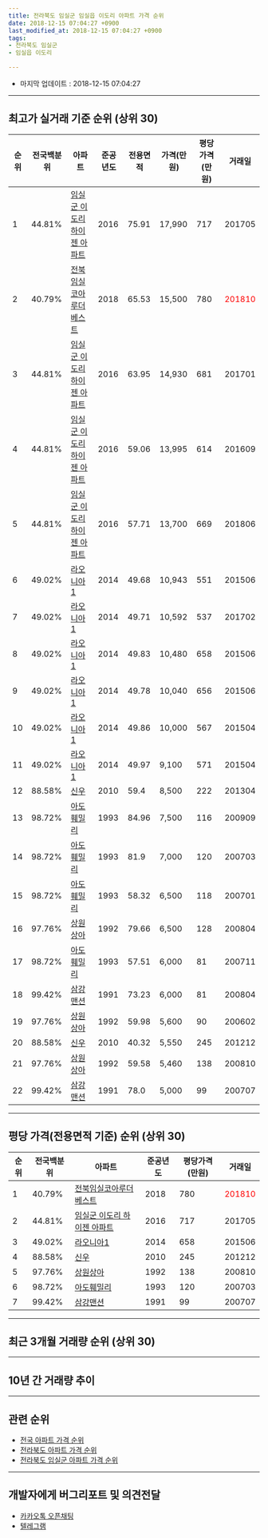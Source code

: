 ```yaml
---
title: 전라북도 임실군 임실읍 이도리 아파트 가격 순위
date: 2018-12-15 07:04:27 +0900
last_modified_at: 2018-12-15 07:04:27 +0900
tags:
- 전라북도 임실군
- 임실읍 이도리

---
```


* 마지막 업데이트 : 2018-12-15 07:04:27

---

## 최고가 실거래 기준 순위 (상위 30)


|순위|전국백분위|아파트|준공년도|전용면적|가격(만원)|평당가격(만원)|거래일|
|---|---|---|---|---|---|---|---|
|1|44.81%|[임실군 이도리 하이젠 아파트](https://search.naver.com/search.naver?query=%EC%A0%84%EB%9D%BC%EB%B6%81%EB%8F%84+%EC%9E%84%EC%8B%A4%EA%B5%B0+%EC%9E%84%EC%8B%A4%EC%9D%8D+%EC%9D%B4%EB%8F%84%EB%A6%AC+%EC%9E%84%EC%8B%A4%EA%B5%B0+%EC%9D%B4%EB%8F%84%EB%A6%AC+%ED%95%98%EC%9D%B4%EC%A0%A0+%EC%95%84%ED%8C%8C%ED%8A%B8)|2016|75.91|17,990|717|201705|
|2|40.79%|[전북임실코아루더베스트](https://search.naver.com/search.naver?query=%EC%A0%84%EB%9D%BC%EB%B6%81%EB%8F%84+%EC%9E%84%EC%8B%A4%EA%B5%B0+%EC%9E%84%EC%8B%A4%EC%9D%8D+%EC%9D%B4%EB%8F%84%EB%A6%AC+%EC%A0%84%EB%B6%81%EC%9E%84%EC%8B%A4%EC%BD%94%EC%95%84%EB%A3%A8%EB%8D%94%EB%B2%A0%EC%8A%A4%ED%8A%B8)|2018|65.53|15,500|780|<span style="color:red">201810</span>|
|3|44.81%|[임실군 이도리 하이젠 아파트](https://search.naver.com/search.naver?query=%EC%A0%84%EB%9D%BC%EB%B6%81%EB%8F%84+%EC%9E%84%EC%8B%A4%EA%B5%B0+%EC%9E%84%EC%8B%A4%EC%9D%8D+%EC%9D%B4%EB%8F%84%EB%A6%AC+%EC%9E%84%EC%8B%A4%EA%B5%B0+%EC%9D%B4%EB%8F%84%EB%A6%AC+%ED%95%98%EC%9D%B4%EC%A0%A0+%EC%95%84%ED%8C%8C%ED%8A%B8)|2016|63.95|14,930|681|201701|
|4|44.81%|[임실군 이도리 하이젠 아파트](https://search.naver.com/search.naver?query=%EC%A0%84%EB%9D%BC%EB%B6%81%EB%8F%84+%EC%9E%84%EC%8B%A4%EA%B5%B0+%EC%9E%84%EC%8B%A4%EC%9D%8D+%EC%9D%B4%EB%8F%84%EB%A6%AC+%EC%9E%84%EC%8B%A4%EA%B5%B0+%EC%9D%B4%EB%8F%84%EB%A6%AC+%ED%95%98%EC%9D%B4%EC%A0%A0+%EC%95%84%ED%8C%8C%ED%8A%B8)|2016|59.06|13,995|614|201609|
|5|44.81%|[임실군 이도리 하이젠 아파트](https://search.naver.com/search.naver?query=%EC%A0%84%EB%9D%BC%EB%B6%81%EB%8F%84+%EC%9E%84%EC%8B%A4%EA%B5%B0+%EC%9E%84%EC%8B%A4%EC%9D%8D+%EC%9D%B4%EB%8F%84%EB%A6%AC+%EC%9E%84%EC%8B%A4%EA%B5%B0+%EC%9D%B4%EB%8F%84%EB%A6%AC+%ED%95%98%EC%9D%B4%EC%A0%A0+%EC%95%84%ED%8C%8C%ED%8A%B8)|2016|57.71|13,700|669|201806|
|6|49.02%|[라오니아1](https://search.naver.com/search.naver?query=%EC%A0%84%EB%9D%BC%EB%B6%81%EB%8F%84+%EC%9E%84%EC%8B%A4%EA%B5%B0+%EC%9E%84%EC%8B%A4%EC%9D%8D+%EC%9D%B4%EB%8F%84%EB%A6%AC+%EB%9D%BC%EC%98%A4%EB%8B%88%EC%95%841)|2014|49.68|10,943|551|201506|
|7|49.02%|[라오니아1](https://search.naver.com/search.naver?query=%EC%A0%84%EB%9D%BC%EB%B6%81%EB%8F%84+%EC%9E%84%EC%8B%A4%EA%B5%B0+%EC%9E%84%EC%8B%A4%EC%9D%8D+%EC%9D%B4%EB%8F%84%EB%A6%AC+%EB%9D%BC%EC%98%A4%EB%8B%88%EC%95%841)|2014|49.71|10,592|537|201702|
|8|49.02%|[라오니아1](https://search.naver.com/search.naver?query=%EC%A0%84%EB%9D%BC%EB%B6%81%EB%8F%84+%EC%9E%84%EC%8B%A4%EA%B5%B0+%EC%9E%84%EC%8B%A4%EC%9D%8D+%EC%9D%B4%EB%8F%84%EB%A6%AC+%EB%9D%BC%EC%98%A4%EB%8B%88%EC%95%841)|2014|49.83|10,480|658|201506|
|9|49.02%|[라오니아1](https://search.naver.com/search.naver?query=%EC%A0%84%EB%9D%BC%EB%B6%81%EB%8F%84+%EC%9E%84%EC%8B%A4%EA%B5%B0+%EC%9E%84%EC%8B%A4%EC%9D%8D+%EC%9D%B4%EB%8F%84%EB%A6%AC+%EB%9D%BC%EC%98%A4%EB%8B%88%EC%95%841)|2014|49.78|10,040|656|201506|
|10|49.02%|[라오니아1](https://search.naver.com/search.naver?query=%EC%A0%84%EB%9D%BC%EB%B6%81%EB%8F%84+%EC%9E%84%EC%8B%A4%EA%B5%B0+%EC%9E%84%EC%8B%A4%EC%9D%8D+%EC%9D%B4%EB%8F%84%EB%A6%AC+%EB%9D%BC%EC%98%A4%EB%8B%88%EC%95%841)|2014|49.86|10,000|567|201504|
|11|49.02%|[라오니아1](https://search.naver.com/search.naver?query=%EC%A0%84%EB%9D%BC%EB%B6%81%EB%8F%84+%EC%9E%84%EC%8B%A4%EA%B5%B0+%EC%9E%84%EC%8B%A4%EC%9D%8D+%EC%9D%B4%EB%8F%84%EB%A6%AC+%EB%9D%BC%EC%98%A4%EB%8B%88%EC%95%841)|2014|49.97|9,100|571|201504|
|12|88.58%|[신우](https://search.naver.com/search.naver?query=%EC%A0%84%EB%9D%BC%EB%B6%81%EB%8F%84+%EC%9E%84%EC%8B%A4%EA%B5%B0+%EC%9E%84%EC%8B%A4%EC%9D%8D+%EC%9D%B4%EB%8F%84%EB%A6%AC+%EC%8B%A0%EC%9A%B0)|2010|59.4|8,500|222|201304|
|13|98.72%|[아도훼밀리](https://search.naver.com/search.naver?query=%EC%A0%84%EB%9D%BC%EB%B6%81%EB%8F%84+%EC%9E%84%EC%8B%A4%EA%B5%B0+%EC%9E%84%EC%8B%A4%EC%9D%8D+%EC%9D%B4%EB%8F%84%EB%A6%AC+%EC%95%84%EB%8F%84%ED%9B%BC%EB%B0%80%EB%A6%AC)|1993|84.96|7,500|116|200909|
|14|98.72%|[아도훼밀리](https://search.naver.com/search.naver?query=%EC%A0%84%EB%9D%BC%EB%B6%81%EB%8F%84+%EC%9E%84%EC%8B%A4%EA%B5%B0+%EC%9E%84%EC%8B%A4%EC%9D%8D+%EC%9D%B4%EB%8F%84%EB%A6%AC+%EC%95%84%EB%8F%84%ED%9B%BC%EB%B0%80%EB%A6%AC)|1993|81.9|7,000|120|200703|
|15|98.72%|[아도훼밀리](https://search.naver.com/search.naver?query=%EC%A0%84%EB%9D%BC%EB%B6%81%EB%8F%84+%EC%9E%84%EC%8B%A4%EA%B5%B0+%EC%9E%84%EC%8B%A4%EC%9D%8D+%EC%9D%B4%EB%8F%84%EB%A6%AC+%EC%95%84%EB%8F%84%ED%9B%BC%EB%B0%80%EB%A6%AC)|1993|58.32|6,500|118|200701|
|16|97.76%|[상원상아](https://search.naver.com/search.naver?query=%EC%A0%84%EB%9D%BC%EB%B6%81%EB%8F%84+%EC%9E%84%EC%8B%A4%EA%B5%B0+%EC%9E%84%EC%8B%A4%EC%9D%8D+%EC%9D%B4%EB%8F%84%EB%A6%AC+%EC%83%81%EC%9B%90%EC%83%81%EC%95%84)|1992|79.66|6,500|128|200804|
|17|98.72%|[아도훼밀리](https://search.naver.com/search.naver?query=%EC%A0%84%EB%9D%BC%EB%B6%81%EB%8F%84+%EC%9E%84%EC%8B%A4%EA%B5%B0+%EC%9E%84%EC%8B%A4%EC%9D%8D+%EC%9D%B4%EB%8F%84%EB%A6%AC+%EC%95%84%EB%8F%84%ED%9B%BC%EB%B0%80%EB%A6%AC)|1993|57.51|6,000|81|200711|
|18|99.42%|[삼강맨션](https://search.naver.com/search.naver?query=%EC%A0%84%EB%9D%BC%EB%B6%81%EB%8F%84+%EC%9E%84%EC%8B%A4%EA%B5%B0+%EC%9E%84%EC%8B%A4%EC%9D%8D+%EC%9D%B4%EB%8F%84%EB%A6%AC+%EC%82%BC%EA%B0%95%EB%A7%A8%EC%85%98)|1991|73.23|6,000|81|200804|
|19|97.76%|[상원상아](https://search.naver.com/search.naver?query=%EC%A0%84%EB%9D%BC%EB%B6%81%EB%8F%84+%EC%9E%84%EC%8B%A4%EA%B5%B0+%EC%9E%84%EC%8B%A4%EC%9D%8D+%EC%9D%B4%EB%8F%84%EB%A6%AC+%EC%83%81%EC%9B%90%EC%83%81%EC%95%84)|1992|59.98|5,600|90|200602|
|20|88.58%|[신우](https://search.naver.com/search.naver?query=%EC%A0%84%EB%9D%BC%EB%B6%81%EB%8F%84+%EC%9E%84%EC%8B%A4%EA%B5%B0+%EC%9E%84%EC%8B%A4%EC%9D%8D+%EC%9D%B4%EB%8F%84%EB%A6%AC+%EC%8B%A0%EC%9A%B0)|2010|40.32|5,550|245|201212|
|21|97.76%|[상원상아](https://search.naver.com/search.naver?query=%EC%A0%84%EB%9D%BC%EB%B6%81%EB%8F%84+%EC%9E%84%EC%8B%A4%EA%B5%B0+%EC%9E%84%EC%8B%A4%EC%9D%8D+%EC%9D%B4%EB%8F%84%EB%A6%AC+%EC%83%81%EC%9B%90%EC%83%81%EC%95%84)|1992|59.58|5,460|138|200810|
|22|99.42%|[삼강맨션](https://search.naver.com/search.naver?query=%EC%A0%84%EB%9D%BC%EB%B6%81%EB%8F%84+%EC%9E%84%EC%8B%A4%EA%B5%B0+%EC%9E%84%EC%8B%A4%EC%9D%8D+%EC%9D%B4%EB%8F%84%EB%A6%AC+%EC%82%BC%EA%B0%95%EB%A7%A8%EC%85%98)|1991|78.0|5,000|99|200707|


---

## 평당 가격(전용면적 기준) 순위 (상위 30)


|순위|전국백분위|아파트|준공년도|평당가격(만원)|거래일|
|---|---|---|---|---|---|
|1|40.79%|[전북임실코아루더베스트](https://search.naver.com/search.naver?query=%EC%A0%84%EB%9D%BC%EB%B6%81%EB%8F%84+%EC%9E%84%EC%8B%A4%EA%B5%B0+%EC%9E%84%EC%8B%A4%EC%9D%8D+%EC%9D%B4%EB%8F%84%EB%A6%AC+%EC%A0%84%EB%B6%81%EC%9E%84%EC%8B%A4%EC%BD%94%EC%95%84%EB%A3%A8%EB%8D%94%EB%B2%A0%EC%8A%A4%ED%8A%B8)|2018|780|<span style="color:red">201810</span>|
|2|44.81%|[임실군 이도리 하이젠 아파트](https://search.naver.com/search.naver?query=%EC%A0%84%EB%9D%BC%EB%B6%81%EB%8F%84+%EC%9E%84%EC%8B%A4%EA%B5%B0+%EC%9E%84%EC%8B%A4%EC%9D%8D+%EC%9D%B4%EB%8F%84%EB%A6%AC+%EC%9E%84%EC%8B%A4%EA%B5%B0+%EC%9D%B4%EB%8F%84%EB%A6%AC+%ED%95%98%EC%9D%B4%EC%A0%A0+%EC%95%84%ED%8C%8C%ED%8A%B8)|2016|717|201705|
|3|49.02%|[라오니아1](https://search.naver.com/search.naver?query=%EC%A0%84%EB%9D%BC%EB%B6%81%EB%8F%84+%EC%9E%84%EC%8B%A4%EA%B5%B0+%EC%9E%84%EC%8B%A4%EC%9D%8D+%EC%9D%B4%EB%8F%84%EB%A6%AC+%EB%9D%BC%EC%98%A4%EB%8B%88%EC%95%841)|2014|658|201506|
|4|88.58%|[신우](https://search.naver.com/search.naver?query=%EC%A0%84%EB%9D%BC%EB%B6%81%EB%8F%84+%EC%9E%84%EC%8B%A4%EA%B5%B0+%EC%9E%84%EC%8B%A4%EC%9D%8D+%EC%9D%B4%EB%8F%84%EB%A6%AC+%EC%8B%A0%EC%9A%B0)|2010|245|201212|
|5|97.76%|[상원상아](https://search.naver.com/search.naver?query=%EC%A0%84%EB%9D%BC%EB%B6%81%EB%8F%84+%EC%9E%84%EC%8B%A4%EA%B5%B0+%EC%9E%84%EC%8B%A4%EC%9D%8D+%EC%9D%B4%EB%8F%84%EB%A6%AC+%EC%83%81%EC%9B%90%EC%83%81%EC%95%84)|1992|138|200810|
|6|98.72%|[아도훼밀리](https://search.naver.com/search.naver?query=%EC%A0%84%EB%9D%BC%EB%B6%81%EB%8F%84+%EC%9E%84%EC%8B%A4%EA%B5%B0+%EC%9E%84%EC%8B%A4%EC%9D%8D+%EC%9D%B4%EB%8F%84%EB%A6%AC+%EC%95%84%EB%8F%84%ED%9B%BC%EB%B0%80%EB%A6%AC)|1993|120|200703|
|7|99.42%|[삼강맨션](https://search.naver.com/search.naver?query=%EC%A0%84%EB%9D%BC%EB%B6%81%EB%8F%84+%EC%9E%84%EC%8B%A4%EA%B5%B0+%EC%9E%84%EC%8B%A4%EC%9D%8D+%EC%9D%B4%EB%8F%84%EB%A6%AC+%EC%82%BC%EA%B0%95%EB%A7%A8%EC%85%98)|1991|99|200707|


---

## 최근 3개월 거래량 순위 (상위 30)


<div style="width:100%;">
    <canvas id="deal_count_ranking" height="250"></canvas>
</div>


<script>
new Chart(document.getElementById("deal_count_ranking"), {
    type: 'horizontalBar',
    data: {
        labels: ['임실군 이도리 하이젠 아파트', '아도훼밀리', '전북임실코아루더베스트'],
        datasets: [{
            label: '실거래 수',
            data: [6, 2, 1],
            borderColor: "rgba(255, 0, 128, 1)",
            backgroundColor: "rgba(255, 0, 128, 0.5)",
            fill: false,
        }]
    },
    options: {
        responsive: true,
        title: {
            display: true,
            text: '최근 3개월 거래량 순위'
        },
        tooltips: {
            mode: 'index',
            intersect: false,
            callbacks: {
                title: function(tooltipItems, data) {
                    return "실거래 수:";
                },
                label: function(tooltipItem, data) {
                    return data.labels[tooltipItem.index] + ": " + tooltipItem.xLabel;
                }
            }
        },
        hover: {
            mode: 'nearest',
            intersect: true
        },
        scales: {
            xAxes: [{
                display: true,
                scaleLabel: {
                    display: true,
                    labelString: '실거래 수'
                },
                ticks: {
                    suggestedMin: 0,
                }
            }],
            yAxes: [{
                display: true,
                ticks: {
                    autoSkip: false,
                    callback: function(value, index, values) {
                        if (value.length > 15)
                            return value.substr(0, 13) + "...";
                        else
                            return value;
                    }
                },
                scaleLabel: {
                    display: false,
                }
            }]
        }
    }
});

</script>


---

## 10년 간 거래량 추이


<div style="width:100%;">
    <canvas id="deal_progress" height="250"></canvas>
</div>

<script>
new Chart(document.getElementById("deal_progress"), {
    type: 'line',
    data: {
        labels: ['200812','200901','200902','200903','200904','200905','200906','200907','200908','200909','200910','200911','200912','201001','201002','201003','201004','201005','201006','201007','201008','201009','201010','201011','201012','201101','201102','201103','201104','201105','201106','201107','201108','201109','201110','201111','201112','201201','201202','201203','201204','201205','201206','201207','201208','201209','201210','201211','201212','201301','201302','201303','201304','201305','201306','201307','201308','201309','201310','201311','201312','201401','201402','201403','201404','201405','201406','201407','201408','201409','201410','201411','201412','201501','201502','201503','201504','201505','201506','201507','201508','201509','201510','201511','201512','201601','201602','201603','201604','201605','201606','201607','201608','201609','201610','201611','201612','201701','201702','201703','201704','201705','201706','201707','201708','201709','201710','201711','201712','201801','201802','201803','201804','201805','201806','201807','201808','201809','201810','201811','201812'],
        datasets: [{
            label: '실거래 수',
            pointRadius: 1,
            data: [1, 0, 0, 2, 1, 2, 0, 0, 0, 3, 1, 0, 0, 1, 1, 2, 0, 1, 2, 1, 1, 0, 0, 2, 0, 0, 1, 4, 3, 16, 9, 15, 12, 9, 11, 4, 5, 4, 3, 1, 1, 3, 0, 2, 0, 0, 1, 4, 24, 2, 4, 0, 9, 2, 1, 3, 0, 2, 1, 3, 1, 6, 1, 1, 0, 2, 2, 1, 3, 7, 2, 5, 3, 3, 2, 5, 7, 9, 7, 2, 0, 1, 1, 2, 3, 3, 0, 3, 1, 2, 2, 2, 3, 3, 5, 6, 2, 5, 5, 3, 3, 6, 19, 1, 5, 0, 0, 1, 2, 2, 0, 4, 1, 0, 3, 1, 2, 2, 2, 7, 0],
            borderColor: "rgba(255, 201, 14, 1)",
            backgroundColor: "rgba(255, 201, 14, 0.5)",
            fill: true,
        }]
    },
    options: {
        responsive: true,
        title: {
            display: true,
            text: '10년간 거래량 추이'
        },
        tooltips: {
            mode: 'index',
            intersect: false,
        },
        hover: {
            mode: 'nearest',
            intersect: true
        },
        scales: {
            xAxes: [{
                display: true,
                scaleLabel: {
                    display: true,
                    labelString: '년/월'
                }
            }],
            yAxes: [{
                display: true,
                ticks: {
                    suggestedMin: 0,
                },
                scaleLabel: {
                    display: true,
                    labelString: '실거래 수'
                }
            }]
        }
    }
});

</script>


---

## 관련 순위

- [전국 아파트 가격 순위](https://inasie.github.io/apt-ranking/전국)
- [전라북도 아파트 가격 순위](https://inasie.github.io/apt-ranking/전라북도)
- [전라북도 임실군 아파트 가격 순위](https://inasie.github.io/apt-ranking/전라북도-임실군)


---

## 개발자에게 버그리포트 및 의견전달

- [카카오톡 오픈채팅](https://open.kakao.com/o/gLJUAP4)
- [텔레그램](https://t.me/inasie)

